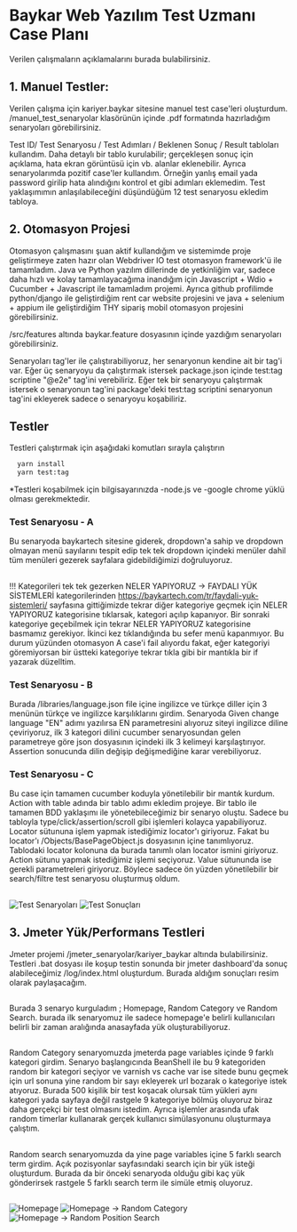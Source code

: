 
# Baykar Web Yazılım Test Uzmanı Case Planı

Verilen çalışmaların açıklamalarını burada bulabilirsiniz.

## 1. Manuel Testler:
Verilen çalışma için kariyer.baykar sitesine manuel test case'leri oluşturdum. /manuel_test_senaryolar klasörünün içinde .pdf formatında hazırladığım senaryoları görebilirsiniz. 
 

Test ID/ Test Senaryosu / Test Adımları / Beklenen Sonuç / Result tabloları kullandım. Daha detaylı bir tablo kurulabilir; gerçekleşen sonuç için açıklama, hata ekran görüntüsü için vb. alanlar eklenebilir. Ayrıca senaryolarımda pozitif case'ler kullandım. Örneğin yanlış email yada password girilip hata alındığını kontrol et gibi adımları eklemedim. Test yaklaşımımın anlaşılabileceğini düşündüğüm 12 test senaryosu ekledim tabloya.
## 2. Otomasyon Projesi
Otomasyon çalışmasını şuan aktif kullandığım ve sistemimde proje geliştirmeye zaten hazır olan Webdriver IO test otomasyon framework'ü ile tamamladım. Java ve Python yazılım dillerinde de yetkinliğim var, sadece daha hızlı ve kolay tamamlayacağıma inandığım için Javascript + Wdio + Cucumber + Javascript ile tamamladım projemi. Ayrıca github profilimde python/django ile geliştirdiğim rent car website projesini ve java + selenium + appium ile geliştirdiğim THY sipariş mobil otomasyon projesini görebilirsiniz. 


/src/features altında baykar.feature dosyasının içinde yazdığım senaryoları görebilirsiniz. 

Senaryoları tag'ler ile çalıştırabiliyoruz, her senaryonun kendine ait bir tag'i var. Eğer üç senaryoyu  da çalıştırmak istersek package.json içinde test:tag scriptine "@e2e" tag'ini verebiliriz. Eğer tek bir senaryoyu çalıştırmak istersek o senaryonun tag'ini package'deki test:tag scriptini senaryonun tag'ini ekleyerek sadece o senaryoyu koşabiliriz.
## Testler

Testleri çalıştırmak için aşağıdaki komutları sırayla çalıştırın

```bash
  yarn install
  yarn test:tag
```
*Testleri koşabilmek için bilgisayarınızda -node.js ve -google chrome yüklü olması gerekmektedir.
  
### Test Senaryosu - A
Bu senaryoda baykartech sitesine giderek, dropdown'a sahip ve dropdown olmayan menü sayılarını tespit edip tek tek dropdown içindeki menüler dahil tüm menüleri gezerek sayfalara gidebildiğimizi doğruluyoruz.
## 

!!! Kategorileri tek tek gezerken NELER YAPIYORUZ -> FAYDALI YÜK SİSTEMLERİ kategorilerinden https://baykartech.com/tr/faydali-yuk-sistemleri/ sayfasına gittiğimizde tekrar diğer kategoriye geçmek için NELER YAPIYORUZ kategorisine tıklarsak, kategori açılıp kapanıyor. Bir sonraki kategoriye geçebilmek için tekrar NELER YAPIYORUZ kategorisine basmamız gerekiyor. İkinci kez tıklandığında bu sefer menü kapanmıyor. Bu durum yüzünden otomasyon A case'i fail alıyordu fakat, eğer kategoriyi göremiyorsan bir üstteki kategoriye tekrar tıkla gibi bir mantıkla bir if yazarak düzelltim. 

  
### Test Senaryosu - B
Burada /libraries/language.json file içine ingilizce ve türkçe diller için 3 menünün türkçe ve ingilizce karşılıklarını girdim. Senaryoda Given change language "EN" adımı yazılırsa EN parametresini alıyoruz siteyi ingilizce diline çeviriyoruz, ilk 3 kategori dilini cucumber senaryosundan gelen parametreye göre json dosyasının içindeki ilk 3 kelimeyi karşılaştırıyor. Assertion sonucunda dilin değişip değişmediğine karar verebiliyoruz.
### Test Senaryosu - C
Bu case için tamamen cucumber koduyla yönetilebilir bir mantık kurdum. Action with table adında bir tablo adımı ekledim projeye. Bir tablo ile tamamen BDD yaklaşımı ile yönetebileceğimiz bir senaryo oluştu. Sadece bu tabloyla type/click/assertion/scroll gibi işlemleri kolayca yapabiliyoruz. Locator sütununa işlem yapmak istediğimiz locator'ı giriyoruz. Fakat bu locator'ı /Objects/BasePageObject.js dosyasının içine tanımlıyoruz. Tablodaki locator kolonuna da burada tanımlı olan locator ismini giriyoruz. Action sütunu yapmak istediğimiz işlemi seçiyoruz. Value sütununda ise gerekli parametreleri giriyoruz. Böylece sadece ön yüzden yönetilebilir bir search/filtre test senaryosu oluşturmuş oldum.
## 
![Test Senaryoları](https://prnt.sc/XRdu85bthrAi)
![Test Sonuçları](https://prnt.sc/EmEAcSkt8FBN)

## 3. Jmeter Yük/Performans Testleri
Jmeter projemi /jmeter_senaryolar/kariyer_baykar altında bulabilirsiniz. Testleri .bat dosyası ile koşup testin sonunda bir jmeter dashboard'da sonuç alabileceğimiz /log/index.html oluşturdum. Burada aldığım sonuçları resim olarak paylaşacağım.
## 
Burada 3 senaryo kurguladım ; Homepage, Random Category ve Random Search.
burada ilk senaryomuz ile sadece homepage'e belirli kullanıcıları belirli bir zaman aralığında anasayfada yük oluşturabiliyoruz.
## 
Random Category senaryomuzda jmeterda page variables içinde 9 farklı kategori girdim. Senaryo başlangıcında BeanShell ile bu 9 kategoriden random bir kategori seçiyor ve varnish vs cache var ise sitede bunu geçmek için url sonuna yine random bir sayı ekleyerek url bozarak o kategoriye istek atıyoruz. Burada 500 kişilik bir test koşacak olursak tüm yükleri aynı kategori yada sayfaya değil rastgele 9 kategoriye bölmüş oluyoruz biraz daha gerçekçi bir test olmasını istedim. Ayrıca işlemler arasında ufak random timerlar kullanarak gerçek kullanıcı simülasyonunu oluşturmaya çalıştım.
## 
Random search senaryomuzda da yine page variables içine 5 farklı search term girdim. Açık pozisyonlar sayfasındaki search için bir yük isteği oluşturdum. Burada da bir önceki senaryoda olduğu gibi kaç yük gönderirsek rastgele 5 farklı search term ile simüle etmiş oluyoruz.
## 
![Homepage](https://prnt.sc/O7XUjaS0Pj8b)
![Homepage -> Random Category](https://prnt.sc/XzUt5KtplEZi)
![Homepage -> Random Position Search](https://prnt.sc/dMdfS9XDZUtX)
